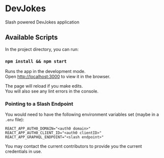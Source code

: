 # DevJokes
Slash powered DevJokes application

## Available Scripts

In the project directory, you can run:

### `npm install && npm start`

Runs the app in the development mode.<br />
Open [http://localhost:3000](http://localhost:3000) to view it in the browser.

The page will reload if you make edits.<br />
You will also see any lint errors in the console.

### Pointing to a Slash Endpoint

You would need to have the following environment variables set (maybe in a `.env` file):

```
REACT_APP_AUTH0_DOMAIN="<auth0 domain>"
REACT_APP_AUTH0_CLIENT_ID="<auth0 clientID>"
REACT_APP_GRAPHQL_ENDPOINT="<slash endpoint>"
```

You may contact the current contributors to provide you the current credentials in use.
